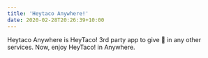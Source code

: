 ```yaml
---
title: 'Heytaco Anywhere!'
date: 2020-02-28T20:26:39+10:00
---
```


Heytaco Anywhere is HeyTaco! 3rd party app to give 🌮 in any other services. Now, enjoy HeyTaco! in Anywhere.
